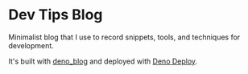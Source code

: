 # Dev Tips Blog

Minimalist blog that I use to record snippets, tools, and techniques for development.

It's built with [deno_blog](https://github.com/denoland/deno_blog) and deployed with [Deno Deploy](https://deno.com/deploy).
